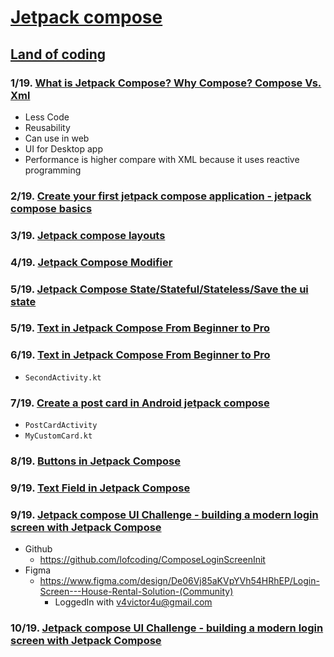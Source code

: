 # [Jetpack compose](https://www.youtube.com/playlist?list=PLzZEuVaFb9Ezi6LVAuEgzENCj8-032m_o)

## [Land of coding](https://www.youtube.com/@Landofcoding)

### 1/19. [What is Jetpack Compose? Why Compose? Compose Vs. Xml](https://youtu.be/k02U6T1qn_Y?si=qcID3cjO5Ok89c5S)
* Less Code
* Reusability
* Can use in web 
* UI for Desktop app
* Performance is higher compare with XML because it uses reactive programming


### 2/19. [Create your first jetpack compose application - jetpack compose basics](https://youtu.be/iEsa0M1-l6A?si=rKoSLqf_OKZ35E-K)


### 3/19. [Jetpack compose layouts](https://youtu.be/asxCEOl27Io?si=SODNTsZzXsSol7Yz)


### 4/19. [Jetpack Compose Modifier](https://youtu.be/vM0XhUOhnVI?si=K5EDJzXCFfWwKXeF)


### 5/19. [Jetpack Compose State/Stateful/Stateless/Save the ui state](https://youtu.be/zTTRV-_Ubkg?si=dXfDh7BQYIV7Xpa_)


### 5/19. [Text in Jetpack Compose From Beginner to Pro](https://youtu.be/mfNCRRY-uho?si=Z8sssB_69Jc2daB3)


### 6/19. [Text in Jetpack Compose From Beginner to Pro](https://youtu.be/mfNCRRY-uho?si=bUCRSRmJTMnR_6t9)

* `SecondActivity.kt`

### 7/19. [Create a post card in Android jetpack compose](https://youtu.be/KZGIouqkInY?si=d5o-fgmXu-AtdFKr)

* `PostCardActivity`
* `MyCustomCard.kt`

### 8/19. [Buttons in Jetpack Compose](https://youtu.be/Xx3s7YReM1M?si=rpBltzDq8JditwLB)

### 9/19. [Text Field in Jetpack Compose](https://youtu.be/4ksqf9B1lC4?si=lBO4To2gU_9wbrLB)


### 9/19. [Jetpack compose UI Challenge - building a modern login screen with Jetpack Compose](https://youtu.be/TCBAWdwupjU?si=j7ChB4JmhcutWLP5)


* Github
  * https://github.com/lofcoding/ComposeLoginScreenInit
* Figma
  * https://www.figma.com/design/De06Vj85aKVpYVh54HRhEP/Login-Screen---House-Rental-Solution-(Community)
    * LoggedIn with v4victor4u@gmail.com


### 10/19. [Jetpack compose UI Challenge - building a modern login screen with Jetpack Compose](https://youtu.be/TCBAWdwupjU?si=WYFbdPbqofMeY1l8)